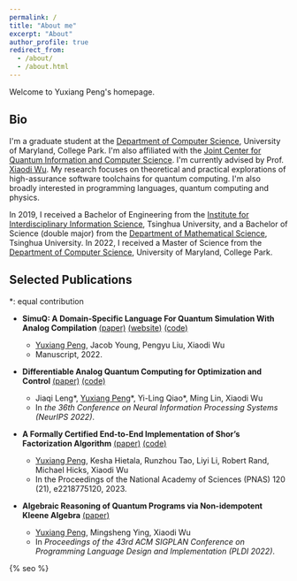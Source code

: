 ```yaml
---
permalink: /
title: "About me"
excerpt: "About"
author_profile: true
redirect_from: 
  - /about/
  - /about.html
---
```


Welcome to Yuxiang Peng's homepage.

## **Bio**

I'm a graduate student at the [Department of Computer Science](https://www.cs.umd.edu/), University of Maryland, College Park. I'm also affiliated with the [Joint Center for Quantum Information and Computer Science](https://quics.umd.edu/). I'm currently advised by Prof. [Xiaodi Wu](https://www.cs.umd.edu/~xwu/). My research focuses on theoretical and practical explorations of high-assurance software toolchains for quantum computing. I'm also broadly interested in programming languages, quantum computing and physics.

In 2019, I received a Bachelor of Engineering from the [Institute for Interdisciplinary Information Science](https://iiis.tsinghua.edu.cn/en/), Tsinghua University, and a Bachelor of Science (double major) from the [Department of Mathematical Science](https://www.math.tsinghua.edu.cn/), Tsinghua University. In 2022, I received a Master of Science from the [Department of Computer Science](https://www.cs.umd.edu/), University of Maryland, College Park.

## **Selected Publications**

\*: equal contribution

* **SimuQ: A Domain-Specific Language For Quantum Simulation With Analog Compilation** [(paper)](https://arxiv.org/abs/2303.02775) [(website)](https://pickspeng.github.io/SimuQ) [(code)](https://github.com/PicksPeng/SimuQ)
	* <u>Yuxiang Peng</u>, Jacob Young, Pengyu Liu, Xiaodi Wu
	* Manuscript, 2022.

* **Differentiable Analog Quantum Computing for Optimization and Control** [(paper)](https://arxiv.org/abs/2210.15812) [(code)](https://github.com/YilingQiao/diffquantum)
	* Jiaqi Leng\*, <u>Yuxiang Peng</u>\*, Yi-Ling Qiao\*, Ming Lin, Xiaodi Wu
	* In *the 36th Conference on Neural Information Processing Systems (NeurIPS 2022)*.

* **A Formally Certified End-to-End Implementation of Shor’s Factorization Algorithm** [(paper)](https://www.pnas.org/doi/10.1073/pnas.2218775120) [(code)](https://github.com/inQWIRE/SQIR/tree/main/examples/shor)
	* <u>Yuxiang Peng</u>, Kesha Hietala, Runzhou Tao, Liyi Li, Robert Rand, Michael Hicks, Xiaodi Wu
	* In the Proceedings of the National Academy of Sciences (PNAS) 120 (21), e2218775120, 2023.
	
* **Algebraic Reasoning of Quantum Programs via Non-idempotent Kleene Algebra** [(paper)](https://arxiv.org/abs/2110.07018)
	* <u>Yuxiang Peng</u>, Mingsheng Ying, Xiaodi Wu
	* In *Proceedings of the 43rd ACM SIGPLAN Conference on Programming Language Design and Implementation (PLDI 2022)*.

{% seo %}